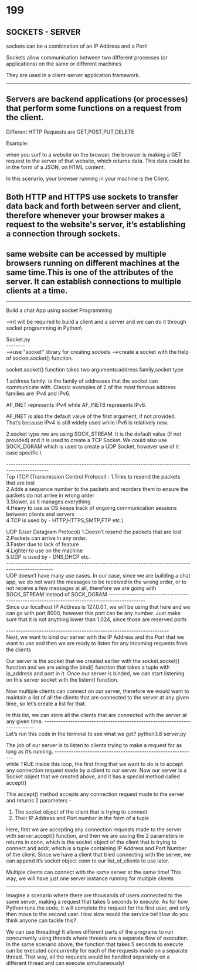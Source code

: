 # 199

SOCKETS - SERVER
----------------------------------------------------------------
sockets can be a combination of an IP Address and a Port!

Sockets allow communication between two different processes (or applications) on the same or different machines

They are used in a client-server application framework.

-------------------------------------------------------------------
Servers are backend applications (or processes) that perform some functions on a request from the client.
------------------------------------------------------------------
Different HTTP Requests are GET,POST,PUT,DELETE

Example:

 when you surf to a website on the browser, the browser is making a GET request to the server of that
website, which returns data. This data could be in the form of a JSON, on HTML content.

In this scenario, your browser running in your machine is the Client.

Both HTTP and HTTPS use sockets to transfer data back and forth between server and client, therefore whenever
your browser makes a request to the website's server, it’s establishing a connection through sockets.
----------------------------------------------------------------
same website can be accessed by multiple browsers running on different machines at the
same time.This is one of the attributes of the server. It can establish connections to multiple clients at a time.
-----------------------------------------------------------------------
**************************************************************************************************
Build a chat App using socket Programming

-->it will be required to build a client and a server and we can do it through socket programming in Python\

Socket.py\
--------\
-->use  "socket" library for creating sockets
-->create a socket with the help of socket.socket() function.

socket.socket() function takes two arguments:address family,socket type


1.address family: is the family of addresses that the socket can communicate with. 
Classic examples of 2 of the most famous address families are IPv4 and IPv6.

AF_INET represents IPv4 while AF_INET6 represents IPv6.

AF_INET is also the default value of the first argument, if not provided. That’s because
IPv4 is still widely used while IPv6 is relatively new.

2.socket type :we are using SOCK_STREAM. It is the default value (if not provided) and it
is used to create a TCP Socket.
We could also use SOCK_DGRAM which is used to create a UDP Socket, however use of it case specific.\

------------------------------------------------------------------------------------------------\
Tcp (TCP (Transmission Control Protocol) :
1.Tries to resend the packets that are lost\
2.Adds a sequence number to the packets and reorders them to ensure the packets do not arrive in wrong order\
3.Slower, as it manages everything \
4.Heavy to use as OS keeps track of ongoing communication sessions between clients and servers\
4.TCP is used by - HTTP,HTTPS,SMTP,FTP etc.\

UDP (User Datagram Protocol)
1.Doesn’t resend the packets that are lost\
2.Packets can arrive in any order.\
3.Faster due to lack of feature\
4.Lighter to use on the machine\
5.UDP is used by - DNS,DHCP etc.\
--------------------------------------------------------------------------------------------------\
UDP doesn’t have many use cases. In our case, since we are building a chat app, we do not want the messages to be received in the wrong
order, or to not receive a few messages at all, therefore we are going with SOCK_STREAM instead of SOCK_DGRAM
---------------------------------------------------------------------------------------------\
Since our localhost IP Address is 127.0.0.1, we will be using that here and we can go
with port 8000, however this port can be any number. Just make sure that it is not
anything lower than 1,024, since those are reserved ports

---------------------------------------------------------------------\
Next, we want to bind our server with the IP Address and the Port that we want to use and then we are ready to
listen for any incoming requests from the clients

Our server is the socket that we created earlier with the socket.socket() function and we are using the bind() function that takes a tuple with ip_address and port in it.
Once our server is binded, we can start listening on this server socket with the listen()
function.

Now multiple clients can connect on our server, therefore we would want to maintain a list
of all the clients that are connected to the server at any given time, so let’s create a list for
that.

In this list, we can store all the clients that are connected with the server at any given
time.
--------------------------------------------------------------------------\
Let’s run this code in the terminal to see what we get?
python3.8 server.py


The job of our server is to listen to clients trying to make a request for as long as it’s running.
------------------------------------------------------------\
while TRUE
Inside this loop, the first thing that we want to do is to accept any connection request
made by a client to our server. Now our server is a Socket object that we created above,
and it has a special method called accept()
   
   
This accept() method accepts any connection request made to the server and returns 2
parameters -
1. The socket object of the client that is trying to connect
2. Their IP Address and Port number in the form of a tuple


Here, first we are accepting any connection requests made to the server with
server.accept() function, and then we are saving the 2 parameters in returns in conn,
which is the socket object of the client that is trying to connect and addr, which is a tuple
containing IP Address and Port Number of the client.
Since we have a client that tried connecting with the server, we can append it’s socket
object conn to our list_of_clients to use later.


Multiple clients can connect with the same server at the
same time! This way, we will have just one server instance
running for multiple clients

-----------------------------------------------------------

Imagine a scenario where there are thousands of users
connected to the same server, making a request that takes
5 seconds to execute. As for how Python runs the code, it
will complete the request for the first user, and only then
move to the second user. How slow would the service be!
How do you think anyone can tackle this?

We can use threading! It allows different parts of the
programs to run concurrently using threads where threads
are a separate flow of execution.
In the same scenario above, the function that takes 5
seconds to execute can be executed concurrently for each
of the requests made on a separate thread.
That way, all the requests would be handled separately on
a different thread and can execute simultaneously!




